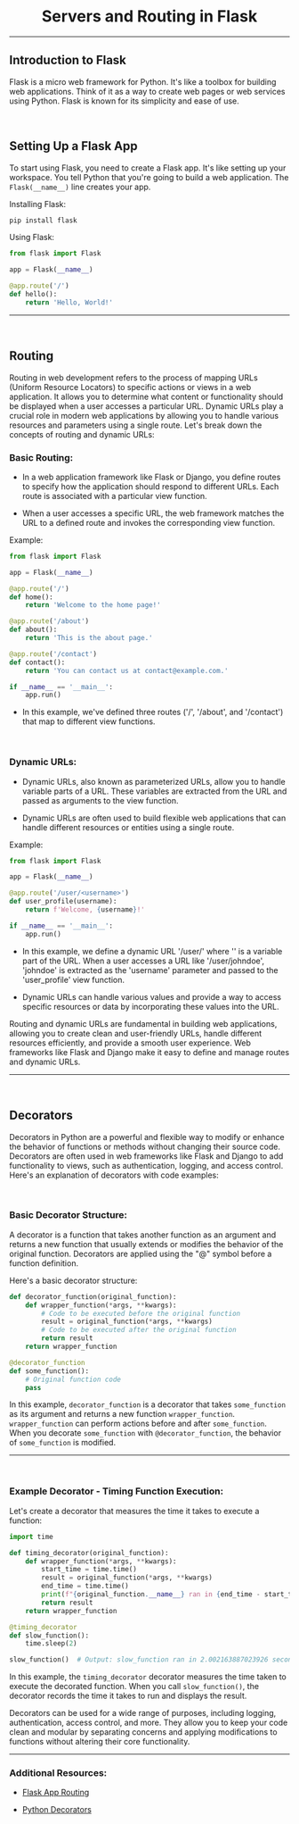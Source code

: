 <h1 align="center">Servers and Routing in Flask</h1>
<hr>

## Introduction to Flask

Flask is a micro web framework for Python. It's like a toolbox for building web applications. Think of it as a way to create web pages or web services using Python. Flask is known for its simplicity and ease of use. 

<br>

## Setting Up a Flask App

To start using Flask, you need to create a Flask app. It's like setting up your workspace. You tell Python that you're going to build a web application. The `Flask(__name__)` line creates your app.

Installing Flask:

```python
pip install flask
```

Using Flask:

```python
from flask import Flask

app = Flask(__name__)

@app.route('/')
def hello():
    return 'Hello, World!'
```

<hr>
<br>

## Routing

Routing in web development refers to the process of mapping URLs (Uniform Resource Locators) to specific actions or views in a web application. It allows you to determine what content or functionality should be displayed when a user accesses a particular URL. Dynamic URLs play a crucial role in modern web applications by allowing you to handle various resources and parameters using a single route. Let's break down the concepts of routing and dynamic URLs:

### Basic Routing:

- In a web application framework like Flask or Django, you define routes to specify how the application should respond to different URLs. Each route is associated with a particular view function.

- When a user accesses a specific URL, the web framework matches the URL to a defined route and invokes the corresponding view function.

Example:

```python
from flask import Flask

app = Flask(__name__)

@app.route('/')
def home():
    return 'Welcome to the home page!'

@app.route('/about')
def about():
    return 'This is the about page.'

@app.route('/contact')
def contact():
    return 'You can contact us at contact@example.com.'

if __name__ == '__main__':
    app.run()
```

- In this example, we've defined three routes ('/', '/about', and '/contact') that map to different view functions.

<br>

### Dynamic URLs:

- Dynamic URLs, also known as parameterized URLs, allow you to handle variable parts of a URL. These variables are extracted from the URL and passed as arguments to the view function.

- Dynamic URLs are often used to build flexible web applications that can handle different resources or entities using a single route.

Example:

```python
from flask import Flask

app = Flask(__name__)

@app.route('/user/<username>')
def user_profile(username):
    return f'Welcome, {username}!'

if __name__ == '__main__':
    app.run()
```

- In this example, we define a dynamic URL '/user/<username>' where '<username>' is a variable part of the URL. When a user accesses a URL like '/user/johndoe', 'johndoe' is extracted as the 'username' parameter and passed to the 'user_profile' view function.

- Dynamic URLs can handle various values and provide a way to access specific resources or data by incorporating these values into the URL.

Routing and dynamic URLs are fundamental in building web applications, allowing you to create clean and user-friendly URLs, handle different resources efficiently, and provide a smooth user experience. Web frameworks like Flask and Django make it easy to define and manage routes and dynamic URLs.

<hr>
<br>

## Decorators

Decorators in Python are a powerful and flexible way to modify or enhance the behavior of functions or methods without changing their source code. Decorators are often used in web frameworks like Flask and Django to add functionality to views, such as authentication, logging, and access control. Here's an explanation of decorators with code examples:

<br>

### Basic Decorator Structure:

A decorator is a function that takes another function as an argument and returns a new function that usually extends or modifies the behavior of the original function. Decorators are applied using the "@" symbol before a function definition.

Here's a basic decorator structure:

```python
def decorator_function(original_function):
    def wrapper_function(*args, **kwargs):
        # Code to be executed before the original function
        result = original_function(*args, **kwargs)
        # Code to be executed after the original function
        return result
    return wrapper_function

@decorator_function
def some_function():
    # Original function code
    pass
```

In this example, `decorator_function` is a decorator that takes `some_function` as its argument and returns a new function `wrapper_function`. `wrapper_function` can perform actions before and after `some_function`. When you decorate `some_function` with `@decorator_function`, the behavior of `some_function` is modified.

<hr>
<br>

### Example Decorator - Timing Function Execution:

Let's create a decorator that measures the time it takes to execute a function:

```python
import time

def timing_decorator(original_function):
    def wrapper_function(*args, **kwargs):
        start_time = time.time()
        result = original_function(*args, **kwargs)
        end_time = time.time()
        print(f"{original_function.__name__} ran in {end_time - start_time} seconds")
        return result
    return wrapper_function

@timing_decorator
def slow_function():
    time.sleep(2)

slow_function()  # Output: slow_function ran in 2.002163887023926 seconds
```

In this example, the `timing_decorator` decorator measures the time taken to execute the decorated function. When you call `slow_function()`, the decorator records the time it takes to run and displays the result.

Decorators can be used for a wide range of purposes, including logging, authentication, access control, and more. They allow you to keep your code clean and modular by separating concerns and applying modifications to functions without altering their core functionality.

<hr>

### Additional Resources:

* <a href="https://www.geeksforgeeks.org/flask-app-routing/">Flask App Routing</a>

* <a href="https://www.programiz.com/python-programming/decorator">Python Decorators</a>
